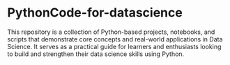 # PythonCode-for-datascience
This repository is a collection of Python-based projects, notebooks, and scripts that demonstrate core concepts and real-world applications in Data Science. It serves as a practical guide for learners and enthusiasts looking to build and strengthen their data science skills using Python.
